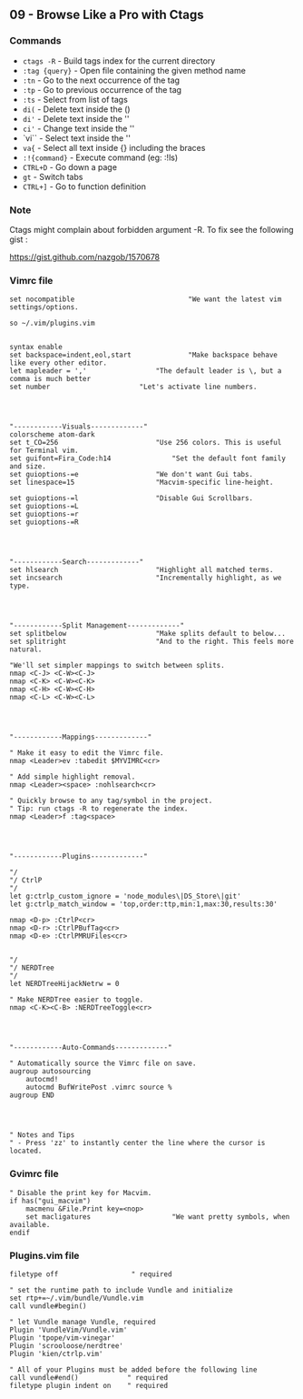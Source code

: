 ## 09 - Browse Like a Pro with Ctags

### Commands

- `ctags -R` - Build tags index for the current directory
- `:tag {query}` - Open file containing the given method name
- `:tn` - Go to the next occurrence of the tag
- `:tp` - Go to previous occurrence of the tag
- `:ts` - Select from list of tags
- `di(` - Delete text inside the ()
- `di'` - Delete text inside the ''
- `ci'` - Change text inside the ''
- `vi`` - Select text inside the ''
- `va{` - Select all text inside {} including the braces
- `:!{command}` - Execute command (eg: :!ls)
- `CTRL+D` - Go down a page
- `gt` - Switch tabs
- `CTRL+]` - Go to function definition

### Note

Ctags might complain about forbidden argument -R. To fix see the following gist :

https://gist.github.com/nazgob/1570678

### Vimrc file

```
set nocompatible              				"We want the latest vim settings/options.

so ~/.vim/plugins.vim


syntax enable
set backspace=indent,eol,start				"Make backspace behave like every other editor.
let mapleader = ','					"The default leader is \, but a comma is much better
set number						"Let's activate line numbers.




"------------Visuals-------------"
colorscheme atom-dark
set t_CO=256						"Use 256 colors. This is useful for Terminal vim.
set guifont=Fira_Code:h14				"Set the default font family and size.
set guioptions-=e					"We don't want Gui tabs.
set linespace=15					"Macvim-specific line-height.

set guioptions-=l					"Disable Gui Scrollbars.
set guioptions-=L
set guioptions-=r
set guioptions-=R




"------------Search-------------"
set hlsearch						"Highlight all matched terms.
set incsearch						"Incrementally highlight, as we type.




"------------Split Management-------------"
set splitbelow						"Make splits default to below...
set splitright						"And to the right. This feels more natural.

"We'll set simpler mappings to switch between splits.
nmap <C-J> <C-W><C-J>
nmap <C-K> <C-W><C-K>
nmap <C-H> <C-W><C-H>
nmap <C-L> <C-W><C-L>




"------------Mappings-------------"

" Make it easy to edit the Vimrc file.
nmap <Leader>ev :tabedit $MYVIMRC<cr>

" Add simple highlight removal.
nmap <Leader><space> :nohlsearch<cr>

" Quickly browse to any tag/symbol in the project.
" Tip: run ctags -R to regenerate the index.
nmap <Leader>f :tag<space>




"------------Plugins-------------"

"/
"/ CtrlP
"/
let g:ctrlp_custom_ignore = 'node_modules\|DS_Store\|git'
let g:ctrlp_match_window = 'top,order:ttp,min:1,max:30,results:30'

nmap <D-p> :CtrlP<cr>
nmap <D-r> :CtrlPBufTag<cr>
nmap <D-e> :CtrlPMRUFiles<cr>


"/
"/ NERDTree
"/
let NERDTreeHijackNetrw = 0

" Make NERDTree easier to toggle.
nmap <C-K><C-B> :NERDTreeToggle<cr>




"------------Auto-Commands-------------"

" Automatically source the Vimrc file on save.
augroup autosourcing
	autocmd!
	autocmd BufWritePost .vimrc source %
augroup END




" Notes and Tips
" - Press 'zz' to instantly center the line where the cursor is located.
```

### Gvimrc file

```
" Disable the print key for Macvim.
if has("gui_macvim")
	macmenu &File.Print key=<nop>
	set macligatures					"We want pretty symbols, when available.
endif
```

### Plugins.vim file

```
filetype off                  " required

" set the runtime path to include Vundle and initialize
set rtp+=~/.vim/bundle/Vundle.vim
call vundle#begin()

" let Vundle manage Vundle, required
Plugin 'VundleVim/Vundle.vim'
Plugin 'tpope/vim-vinegar'
Plugin 'scrooloose/nerdtree'
Plugin 'kien/ctrlp.vim'

" All of your Plugins must be added before the following line
call vundle#end()            " required
filetype plugin indent on    " required
```
